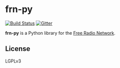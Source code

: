 # frn-py

[![Build Status](https://travis-ci.org/george-hopkins/frn-py.png?branch=master)](https://travis-ci.org/george-hopkins/frn-py)
[![Gitter](https://img.shields.io/gitter/room/george-hopkins/frn-py.svg)](https://gitter.im/george-hopkins/frn-py)

**frn-py** is a Python library for the [Free Radio Network](http://www.freeradionetwork.eu).


## License

LGPLv3
